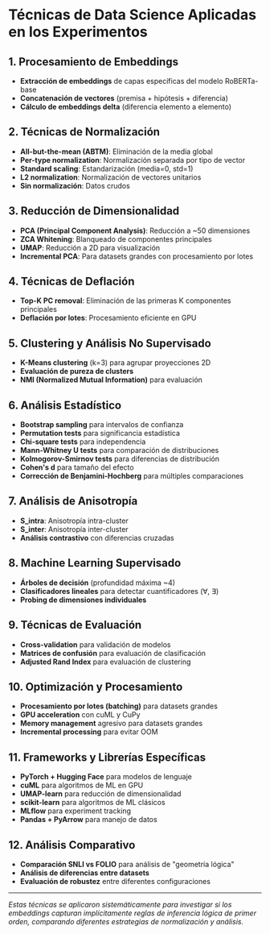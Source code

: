 # Técnicas de Data Science Aplicadas en los Experimentos

## **1. Procesamiento de Embeddings**
- **Extracción de embeddings** de capas específicas del modelo RoBERTa-base
- **Concatenación de vectores** (premisa + hipótesis + diferencia)
- **Cálculo de embeddings delta** (diferencia elemento a elemento)

## **2. Técnicas de Normalización**
- **All-but-the-mean (ABTM)**: Eliminación de la media global
- **Per-type normalization**: Normalización separada por tipo de vector
- **Standard scaling**: Estandarización (media=0, std=1)
- **L2 normalization**: Normalización de vectores unitarios
- **Sin normalización**: Datos crudos

## **3. Reducción de Dimensionalidad**
- **PCA (Principal Component Analysis)**: Reducción a ~50 dimensiones
- **ZCA Whitening**: Blanqueado de componentes principales
- **UMAP**: Reducción a 2D para visualización
- **Incremental PCA**: Para datasets grandes con procesamiento por lotes

## **4. Técnicas de Deflación**
- **Top-K PC removal**: Eliminación de las primeras K componentes principales
- **Deflación por lotes**: Procesamiento eficiente en GPU

## **5. Clustering y Análisis No Supervisado**
- **K-Means clustering** (k=3) para agrupar proyecciones 2D
- **Evaluación de pureza de clusters**
- **NMI (Normalized Mutual Information)** para evaluación

## **6. Análisis Estadístico**
- **Bootstrap sampling** para intervalos de confianza
- **Permutation tests** para significancia estadística
- **Chi-square tests** para independencia
- **Mann-Whitney U tests** para comparación de distribuciones
- **Kolmogorov-Smirnov tests** para diferencias de distribución
- **Cohen's d** para tamaño del efecto
- **Corrección de Benjamini-Hochberg** para múltiples comparaciones

## **7. Análisis de Anisotropía**
- **S_intra**: Anisotropía intra-cluster
- **S_inter**: Anisotropía inter-cluster
- **Análisis contrastivo** con diferencias cruzadas

## **8. Machine Learning Supervisado**
- **Árboles de decisión** (profundidad máxima ~4)
- **Clasificadores lineales** para detectar cuantificadores (∀, ∃)
- **Probing de dimensiones individuales**

## **9. Técnicas de Evaluación**
- **Cross-validation** para validación de modelos
- **Matrices de confusión** para evaluación de clasificación
- **Adjusted Rand Index** para evaluación de clustering

## **10. Optimización y Procesamiento**
- **Procesamiento por lotes (batching)** para datasets grandes
- **GPU acceleration** con cuML y CuPy
- **Memory management** agresivo para datasets grandes
- **Incremental processing** para evitar OOM

## **11. Frameworks y Librerías Específicas**
- **PyTorch + Hugging Face** para modelos de lenguaje
- **cuML** para algoritmos de ML en GPU
- **UMAP-learn** para reducción de dimensionalidad
- **scikit-learn** para algoritmos de ML clásicos
- **MLflow** para experiment tracking
- **Pandas + PyArrow** para manejo de datos

## **12. Análisis Comparativo**
- **Comparación SNLI vs FOLIO** para análisis de "geometría lógica"
- **Análisis de diferencias entre datasets**
- **Evaluación de robustez** entre diferentes configuraciones

---

*Estas técnicas se aplicaron sistemáticamente para investigar si los embeddings capturan implícitamente reglas de inferencia lógica de primer orden, comparando diferentes estrategias de normalización y análisis.* 